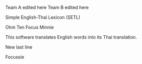 Team A edited here
Team B edited here

Simple English-Thai Lexicon (SETL)

Ohm Ten Focus Minnie

This software translates English words into its Thai translation.

New last line

Focussie